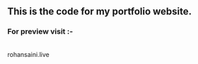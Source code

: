 <h2> This is the code for my portfolio website. </h2>

<h3> For preview visit :- </h3> 
<br>
<a herf = rohansaini.live>rohansaini.live</a>
